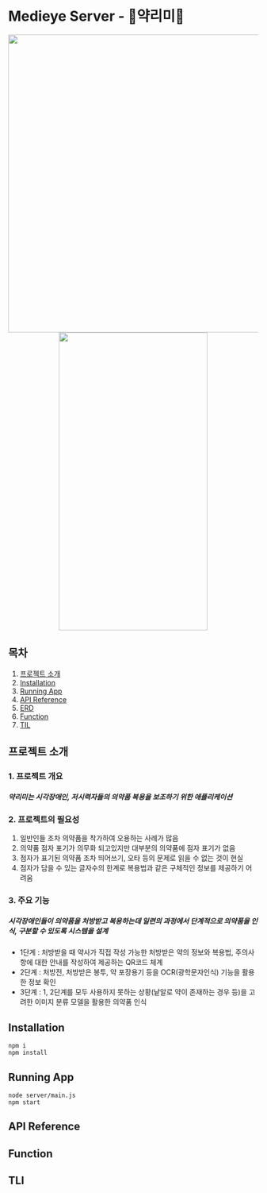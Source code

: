 # Medieye Server - 💊약리미💊


<p align="center">  
<img src="https://github.com/sphy1597/medieye-server/assets/101171867/8ab9ef73-4dcd-41b7-8cc0-c3cfa234b6ba width = "300" height = "600"">
<img src="https://github.com/sphy1597/medieye-server/assets/101171867/aff7ac04-1914-4952-bac5-19283de5e445" width = "300" height = "600">
</p>


## 목차
1. [프로젝트 소개](#프로젝트-소개)
2. [Installation](#Installation)
3. [Running App](#Running-App)
4. [API Reference](#API-Referenc)
5. [ERD](#ERD)
6. [Function](#Function)
7. [TIL](#TIL)


## 프로젝트 소개

### 1. 프로젝트 개요

##### 약리미는 시각장애인, 저시력자들의 의약품 복용을 보조하기 위한 애플리케이션

### 2. 프로젝트의 필요성
1. 일반인들 조차 의약품을 착가하여 오용하는 사례가 많음
2. 의약품 점자 표기가 의무화 되고있지만 대부분의 의약품에 점자 표기가 없음
3. 점자가 표기된 의약품 조차 띄어쓰기, 오타 등의 문제로 읽을 수 없는 것이 현실
4. 점자가 담을 수 있는 글자수의 한계로 복용법과 같은 구체적인 정보를 제공하기 어려움

### 3. 주요 기능

##### 시각장애인들이 의약품을 처방받고 복용하는데 일련의 과정에서 단계적으로 의약품을 인식, 구분할 수 있도록 시스템을 설계

- 1단계 : 처방받을 때 약사가 직접 작성 가능한 처방받은 약의 정보와 복용법, 주의사항에 대한 안내를 작성하여 제공하는 QR코드 체계
- 2단계 : 처방전, 처방받은 봉투, 약 포장용기 등을 OCR(광학문자인식) 기능을 활용한 정보 확인
- 3단계 : 1, 2단계를 모두 사용하지 못하는 상황(낱알로 약이 존재하는 경우 등)을 고려한 이미지 분류 모델을 활용한 의약품 인식

## Installation
```
npm i
npm install
```

## Running App  
```
node server/main.js
npm start
```

## API Reference

## Function



## TLI








